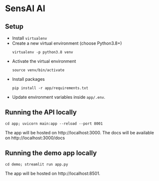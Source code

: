 # SensAI AI


## Setup

- Install `virtualenv`
- Create a new virtual environment (choose Python3.8+)
  ```
  virtualenv -p python3.8 venv
  ```
- Activate the virtual environment
  ```
  source venv/bin/activate
  ```
- Install packages
  ```
  pip install -r app/requirements.txt
  ```
- Update environment variables inside `app/.env`.

## Running the API locally

```
cd app; uvicorn main:app --reload --port 8001
```

The app will be hosted on http://localhost:3000.
The docs will be available on http://localhost:3000/docs

## Running the demo app locally

```
cd demo; streamlit run app.py
```

The app will be hosted on http://localhost:8501.


